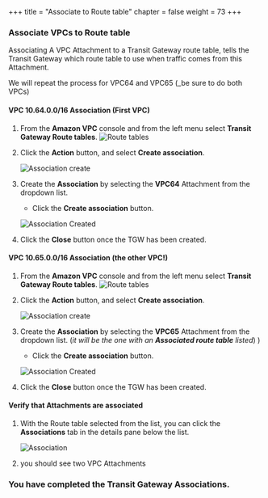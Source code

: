 +++
title = "Associate to Route table"
chapter = false
weight = 73
+++

### Associate VPCs to Route table

Associating A VPC Attachment to a Transit Gateway route table, tells the Transit Gateway which route table to use when traffic comes from this Attachment.

We will repeat the process for VPC64 and VPC65 (_be sure to do both VPCs)


#### VPC 10.64.0.0/16 Association (First VPC)
1. From the **Amazon VPC** console and from the left menu select **Transit Gateway Route tables**.
   ![Route tables](/images/tgw-assoc-list.png)

1. Click the **Action** button, and select **Create association**.

   ![Association create](/images/tgw-assoc-vpc64-create.png)

1. Create the **Association** by selecting the **VPC64** Attachment from the dropdown list.
    - Click the **Create association** button.

    ![Association Created](/images/tgw-assoc-vpc64-created.png)
1. Click the **Close** button once the TGW has been created.

#### VPC 10.65.0.0/16 Association (the other VPC!)
1. From the **Amazon VPC** console and from the left menu select **Transit Gateway Route tables**.
   ![Route tables](/images/tgw-assoc-list.png)

1. Click the **Action** button, and select **Create association**.

   ![Association create](/images/tgw-assoc-vpc65-create.png)

1. Create the **Association** by selecting the **VPC65** Attachment from the dropdown list. (_it will be the one with an **Associated route table** listed_) )
    - Click the **Create association** button.

    ![Association Created](/images/tgw-assoc-vpc65-created.png)
1. Click the **Close** button once the TGW has been created.

#### Verify that Attachments are associated


1. With the Route table selected from the list, you can click the **Associations** tab in the details pane below the list. 

   ![Association](/images/tgw-rt-assocs.png)
1. you should see two VPC Attachments   


### You have completed the Transit Gateway Associations.